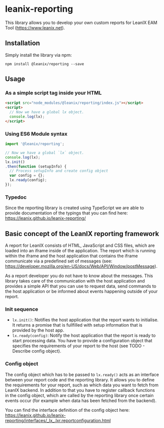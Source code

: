 # leanix-reporting
This library allows you to develop your own custom reports for LeanIX EAM Tool (https://www.leanix.net).

## Installation
Simply install the library via npm:
```
npm install @leanix/reporting --save
```

## Usage

### As a simple script tag inside your HTML
```html
<script src="node_modules/@leanix/reporting/index.js"></script>
<script>
  // Now we have a global lx object.
  console.log(lx);
</script>
```

### Using ES6 Module syntax
```js
import '@leanix/reporting';

// Now we have a global `lx` object.
console.log(lx);
lx.init()
.then(function (setupInfo) {
  // Process setupInfo and create config object
  var config = {};
  lx.ready(config);
});
```

### Typedoc
Since the reporting library is created using TypeScript we are able to provide documentation of the typings that you can find here:
https://leanix.github.io/leanix-reporting/

## Basic concept of the LeanIX reporting framework
A report for LeanIX consists of HTML, JavaScript and CSS files, which are loaded into an iframe inside of the application. The report which is running within the iframe and the host application that contains the iframe communicate via a predefined set of messages (see: https://developer.mozilla.org/en-US/docs/Web/API/Window/postMessage).

As a report developer you do not have to know about the messages. This library takes care of the communication with the host application and provides a simple API that you can use to request data, send commands to the host application or be informed about events happening outside of your report.

### Init sequence
* `lx.init()`: Notifies the host application that the report wants to initialise. It returns a promise that is fullfilled with setup information that is provided by the host app.
* `lx.ready(config)`: Notify the host application that the report is ready to start processing data. You have to provide a configuration object that specifies the requirements of your report to the host (see TODO - Describe config object).

### Config object
The config object which has to be passed to `lx.ready()` acts as an interface between your report code and the reporting library. It allows you to define the requirements for your report, such as which data you want to fetch from LeanIX backend. In addition to that you have to register callback functions in the config object, which are called by the reporting library once certain events occur (for example when data has been fetched from the backend).

You can find the interface definition of the config object here: https://leanix.github.io/leanix-reporting/interfaces/_lx_.lxr.reportconfiguration.html